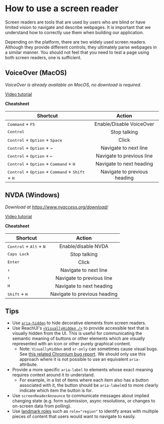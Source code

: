 # How to use a screen reader

Screen readers are tools that are used by users who are blind or have limited vision to navigate and describe webpages. It is important that we understand how to correctly use them when building our application.

Depending on the platform, there are two widely used screen readers. Although they provide different controls, they ultimately parse webpages in a similar manner. You should not feel that you need to test a page using both screen readers, one is sufficient.

## VoiceOver (MacOS)

<i>VoiceOver is already available on MacOS, no download is required.</i>

[Video tutorial](https://youtu.be/5R-6WvAihms)

**Cheatsheet**

| Shortcut   |      Action      |
|------------|:----------------:|
| <kbd>Command</kbd> + <kbd>F5</kbd> | Enable/Disable VoiceOver |
| <kbd>Control</kbd> | Stop talking |
| <kbd>Control</kbd> + <kbd>Option</kbd> + <kbd>Space</kbd> | Click |
| <kbd>Control</kbd> + <kbd>Option</kbd> + <kbd>→</kbd> | Navigate to next line |
| <kbd>Control</kbd> + <kbd>Option</kbd> + <kbd>←</kbd> | Navigate to previous line |
| <kbd>Control</kbd> + <kbd>Option</kbd> + <kbd>Command</kbd> + <kbd>H</kbd> | Navigate to next heading |
| <kbd>Control</kbd> + <kbd>Option</kbd> + <kbd>Command</kbd> + <kbd>Shift</kbd> + <kbd>H</kbd> | Navigate to previous heading |


## NVDA (Windows)

<i>Download at https://www.nvaccess.org/download/</i>

[Video tutorial](https://youtu.be/Jao3s_CwdRU)

**Cheatsheet**

| Shortcut   |      Action      |
|----------|:-------------:|
| <kbd>Control</kbd> + <kbd>Alt</kbd> + <kbd>N</kbd> | Enable/disable NVDA |
| <kbd>Caps Lock</kbd> | Stop talking |
| <kbd>Enter</kbd> | Click |
| <kbd>↓</kbd> | Navigate to next line |
| <kbd>↑</kbd> | Navigate to previous line |
| <kbd>H</kbd> | Navigate to next heading |
| <kbd>Shift</kbd> + <kbd>H</kbd> | Navigate to previous heading |

## Tips

- Use [`aria-hidden`](https://developer.mozilla.org/en-US/docs/Web/Accessibility/ARIA/Attributes/aria-hidden) to hide decorative elements from screen readers.
- Use ReachUI's [`<VisuallyHidden />`](https://reach.tech/visually-hidden/) to provide accessible text that is visually hidden from the UI. This is useful for communicating the semantic meaning of buttons or other elements which are visually represented with an icon or other purely graphical content.
  - Note: `VisuallyHidden` and `sr-only` can sometimes cause visual bugs. See [this related Chromium bug report](https://bugs.chromium.org/p/chromium/issues/detail?id=1154640). We should only use this approach where it is not possible to use an equivalent `aria-` attribute.
- Provide a more specific `aria-label` to elements whose exact meaning requires context around it to understand.
  - For example, in a list of items where each item also has a button associated with it, the button should be `aria-label`ed to more clearly indicate which item the button is for.
- Use `screenReaderAnnounce` to communicate messages about implied changing state (e.g. form submission, async resolutions, or changes to on-screen data from polling).
- Use [landmark roles](https://developer.mozilla.org/en-US/docs/Web/Accessibility/ARIA/Roles/region_role) such as `role="region"` to identify areas with multiple pieces of content that users would want to navigate to easily.
